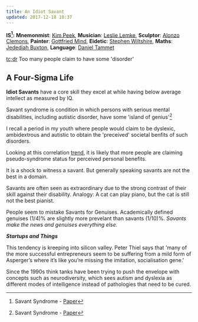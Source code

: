 ```yaml
---
title: An Idiot Savant
updated: 2017-12-18 10:37
---
```


**IS[^1]:** 
__Mnemonmist__: <a href="https://en.wikipedia.org/wiki/Kim_Peek" target="_blank">Kim Peek</a>, 
__Musician__: <a href="https://en.wikipedia.org/wiki/Leslie_Lemke" target="_blank">Leslie Lemke</a>, 
__Sculptor__: <a href="https://en.wikipedia.org/wiki/Alonzo_Clemons" target="_blank">Alonzo Clemons</a>, 
__Painter__: <a href="https://en.wikipedia.org/wiki/Gottfried_Mind" target="_blank">Gottfried Mind</a>, 
__Eidetic__: <a href="https://en.wikipedia.org/wiki/Stephen_Wiltshire" target="_blank">Stephen Wiltshire</a>,
__Maths__: <a href="https://en.wikipedia.org/wiki/Jedediah_Buxton" target="_blank">Jedediah Buxton</a>, 
__Language__: <a href="https://en.wikipedia.org/wiki/Daniel_Tammet" target="_blank">Daniel Tammet</a>


<a href="https://www.urbandictionary.com/define.php?term=TCDR" target="_blank">tc;dr</a> Too many people claim to have some 'disorder' 


## A Four-Sigma Life   

**Idiot Savants** have a core skill they excel at while having below average intellect as measured by IQ. 

Savant syndrome is condition in which persons with serious mental disabilities, including autistic disorder, have some 'island of genius'[^1] 

I recall a period in my youth where people would claim to be dyslexic, ambidextrous and autistic to obtain the 'preceived' societal benfits of such disorders.

Looking at this correlation <a href="https://trends.google.com/trends/explore?date=all&q=Am%20I%20Dyslexic,Dyslexia%20Benefits" target="_blank">trend</a>, it is likely that more people are claiming pseudo-syndrome status for perceived personal benefits. 

It is a shock to witness a savant. But generally speaking savants are not the best in a domain.

Savants are often seen as extraordinary due to the strong contrast of their skill against their disability. Analogy: A cat can play piano, but the cat is still not the best pianist.

People seem to mistake Savants for Genuises. Academically defined genuises (1/4)% are slightly more prevelant than savants (1/10)%. *Savants make the news and genuises everything else.*


**_Startups and Things_**  

This tendency is kreeping into silicon valley. Peter Thiel says that 'many of the more successful entrepreneurs seem to be suffering from a mild form of Asperger’s where it’s like you’re missing the imitation, socialisation gene.'

Since the 1990s think tanks have been trying to push the envelope with concepts such as neurodiversity, which sees autism and
dyslexia as different modes of intelligence instead of pathologies that need to be cured.

<div class="divider"></div>

[^1]: Savant Syndrome - [Paper](https://www.ncbi.nlm.nih.gov/pmc/articles/PMC2677584/)

